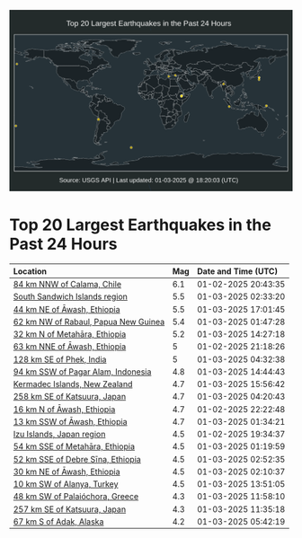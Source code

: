 ![Map](./map.png)

# Top 20 Largest Earthquakes in the Past 24 Hours

| Location | Mag | Date and Time (UTC) |
|:---|:---|:---|
| [84 km NNW of Calama, Chile](https://earthquake.usgs.gov/earthquakes/eventpage/us6000phap) | 6.1 | 01-02-2025 20:43:35 |
| [South Sandwich Islands region](https://earthquake.usgs.gov/earthquakes/eventpage/us6000phce) | 5.5 | 01-03-2025 02:33:20 |
| [44 km NE of Āwash, Ethiopia](https://earthquake.usgs.gov/earthquakes/eventpage/us6000phnz) | 5.5 | 01-03-2025 17:01:45 |
| [62 km NW of Rabaul, Papua New Guinea](https://earthquake.usgs.gov/earthquakes/eventpage/us6000phc9) | 5.4 | 01-03-2025 01:47:28 |
| [32 km N of Metahāra, Ethiopia](https://earthquake.usgs.gov/earthquakes/eventpage/us6000phl5) | 5.2 | 01-03-2025 14:27:18 |
| [63 km NNE of Āwash, Ethiopia](https://earthquake.usgs.gov/earthquakes/eventpage/us6000phb3) | 5 | 01-02-2025 21:18:26 |
| [128 km SE of Phek, India](https://earthquake.usgs.gov/earthquakes/eventpage/us6000phdf) | 5 | 01-03-2025 04:32:38 |
| [94 km SSW of Pagar Alam, Indonesia](https://earthquake.usgs.gov/earthquakes/eventpage/us6000phl7) | 4.8 | 01-03-2025 14:44:43 |
| [Kermadec Islands, New Zealand](https://earthquake.usgs.gov/earthquakes/eventpage/us6000phm8) | 4.7 | 01-03-2025 15:56:42 |
| [258 km SE of Katsuura, Japan](https://earthquake.usgs.gov/earthquakes/eventpage/us6000phdc) | 4.7 | 01-03-2025 04:20:43 |
| [16 km N of Āwash, Ethiopia](https://earthquake.usgs.gov/earthquakes/eventpage/us6000phbi) | 4.7 | 01-02-2025 22:22:48 |
| [13 km SSW of Āwash, Ethiopia](https://earthquake.usgs.gov/earthquakes/eventpage/us6000phc7) | 4.7 | 01-03-2025 01:34:21 |
| [Izu Islands, Japan region](https://earthquake.usgs.gov/earthquakes/eventpage/us6000phaa) | 4.5 | 01-02-2025 19:34:37 |
| [54 km SSE of Metahāra, Ethiopia](https://earthquake.usgs.gov/earthquakes/eventpage/us6000phc5) | 4.5 | 01-03-2025 01:19:59 |
| [52 km SSE of Debre Sīna, Ethiopia](https://earthquake.usgs.gov/earthquakes/eventpage/us6000phcx) | 4.5 | 01-03-2025 02:52:35 |
| [30 km NE of Āwash, Ethiopia](https://earthquake.usgs.gov/earthquakes/eventpage/us6000phcd) | 4.5 | 01-03-2025 02:10:37 |
| [10 km SW of Alanya, Turkey](https://earthquake.usgs.gov/earthquakes/eventpage/us6000phj9) | 4.5 | 01-03-2025 13:51:05 |
| [48 km SW of Palaióchora, Greece](https://earthquake.usgs.gov/earthquakes/eventpage/us6000phg1) | 4.3 | 01-03-2025 11:58:10 |
| [257 km SE of Katsuura, Japan](https://earthquake.usgs.gov/earthquakes/eventpage/us6000phew) | 4.3 | 01-03-2025 11:35:18 |
| [67 km S of Adak, Alaska](https://earthquake.usgs.gov/earthquakes/eventpage/us6000phdp) | 4.2 | 01-03-2025 05:42:19 |
